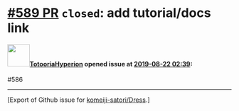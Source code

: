 # [\#589 PR](https://github.com/komeiji-satori/Dress/pull/589) `closed`: add tutorial/docs link

#### <img src="https://avatars.githubusercontent.com/u/16434801?u=910c71526d6a48c560fb8967dadeccf735664275&v=4" width="50">[TotooriaHyperion](https://github.com/TotooriaHyperion) opened issue at [2019-08-22 02:39](https://github.com/komeiji-satori/Dress/pull/589):

#586 




-------------------------------------------------------------------------------



[Export of Github issue for [komeiji-satori/Dress](https://github.com/komeiji-satori/Dress).]
